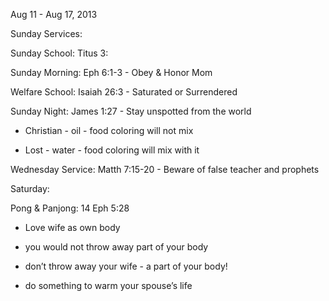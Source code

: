 Aug 11 - Aug 17, 2013

Sunday Services:

 Sunday School: Titus 3:

 Sunday Morning: Eph 6:1-3 - Obey & Honor Mom

 Welfare School: Isaiah 26:3 - Saturated or Surrendered

 Sunday Night: James 1:27 - Stay unspotted from the world

 - Christian - oil - food coloring will not mix

 - Lost - water - food coloring will mix with it

Wednesday Service: Matth 7:15-20 - Beware of false teacher and prophets

Saturday:

Pong & Panjong: 14 Eph 5:28

 - Love wife as own body

 - you would not throw away part of your body

 - don’t throw away your wife - a part of your body!

 - do something to warm your spouse’s life